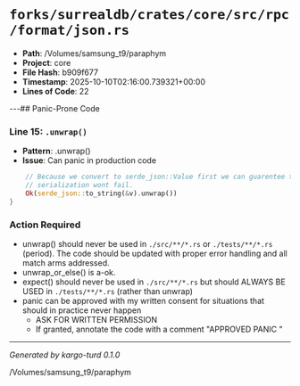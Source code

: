 # `forks/surrealdb/crates/core/src/rpc/format/json.rs`

- **Path**: /Volumes/samsung_t9/paraphym
- **Project**: core
- **File Hash**: b909f677  
- **Timestamp**: 2025-10-10T02:16:00.739321+00:00  
- **Lines of Code**: 22

---## Panic-Prone Code


### Line 15: `.unwrap()`

- **Pattern**: .unwrap()
- **Issue**: Can panic in production code

```rust
	// Because we convert to serde_json::Value first we can guarentee that
	// serialization wont fail.
	Ok(serde_json::to_string(&v).unwrap())
}

```

### Action Required

- unwrap() should never be used in `./src/**/*.rs` or `./tests/**/*.rs` (period). The code should be updated with proper error handling and all match arms addressed.
- unwrap_or_else() is a-ok. 
- expect() should never be used in `./src/**/*.rs` but should ALWAYS BE USED in `./tests/**/*.rs` (rather than unwrap)
- panic can be approved with my written consent for situations that should in practice never happen  
  - ASK FOR WRITTEN PERMISSION
  - If granted, annotate the code with a comment "APPROVED PANIC "

---

*Generated by kargo-turd 0.1.0*

/Volumes/samsung_t9/paraphym